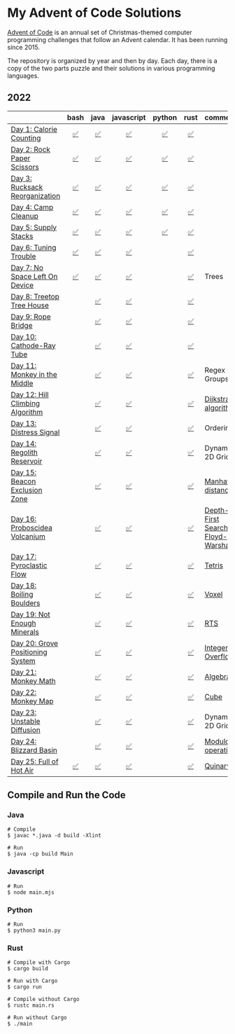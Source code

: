 # My Advent of Code Solutions

[Advent of Code](https://adventofcode.com/) is an annual set of Christmas-themed computer programming challenges that follow an Advent calendar. It has been running since 2015.

The repository is organized by year and then by day. Each day, there is a copy of the two parts puzzle and their solutions in various programming languages.

## 2022
|     | bash | java | javascript | python | rust | comments |
|:----|:---:|:---:|:---:|:---:|:---:|:----|
| [Day 1: Calorie Counting](2022/01) |[:white_check_mark:](2022/01/bash)|[:white_check_mark:](2022/01/java)|[:white_check_mark:](2022/01/javascript)|[:white_check_mark:](2022/01/python)|[:white_check_mark:](2022/01/rust)| |
| [Day 2: Rock Paper Scissors](2022/02) |[:white_check_mark:](2022/02/bash)|[:white_check_mark:](2022/02/java)|[:white_check_mark:](2022/02/javascript)|[:white_check_mark:](2022/02/python)|[:white_check_mark:](2022/02/rust)| |
| [Day 3: Rucksack Reorganization](2022/03) |[:white_check_mark:](2022/03/bash)|[:white_check_mark:](2022/03/java)|[:white_check_mark:](2022/03/javascript)|[:white_check_mark:](2022/03/python)|[:white_check_mark:](2022/03/rust)| |
| [Day 4: Camp Cleanup](2022/04) |[:white_check_mark:](2022/04/bash)|[:white_check_mark:](2022/04/java)|[:white_check_mark:](2022/04/javascript)|[:white_check_mark:](2022/04/python)|[:white_check_mark:](2022/04/rust)| |
| [Day 5: Supply Stacks](2022/05) |[:white_check_mark:](2022/05/bash)|[:white_check_mark:](2022/05/java)|[:white_check_mark:](2022/05/javascript)|[:white_check_mark:](2022/05/python)|[:white_check_mark:](2022/05/rust)| |
| [Day 6: Tuning Trouble](2022/06) |[:white_check_mark:](2022/06/bash)|[:white_check_mark:](2022/06/java)|[:white_check_mark:](2022/06/javascript)| |[:white_check_mark:](2022/06/rust)| |
| [Day 7: No Space Left On Device](2022/07) |[:white_check_mark:](2022/07/bash)|[:white_check_mark:](2022/07/java)|[:white_check_mark:](2022/07/javascript)| |[:white_check_mark:](2022/07/rust)| Trees |
| [Day 8: Treetop Tree House](2022/08) | |[:white_check_mark:](2022/08/java)|[:white_check_mark:](2022/08/javascript)| |[:white_check_mark:](2022/08/rust)| |
| [Day 9: Rope Bridge](2022/09) | |[:white_check_mark:](2022/09/java)|[:white_check_mark:](2022/09/javascript)| |[:white_check_mark:](2022/09/rust)| |
| [Day 10: Cathode-Ray Tube](2022/10) | |[:white_check_mark:](2022/10/java)|[:white_check_mark:](2022/10/javascript)| |[:white_check_mark:](2022/10/rust)| |
| [Day 11: Monkey in the Middle](2022/11) | |[:white_check_mark:](2022/11/java)|[:white_check_mark:](2022/11/javascript)| |[:white_check_mark:](2022/11/rust)| Regex Groups |
| [Day 12: Hill Climbing Algorithm](2022/12) | |[:white_check_mark:](2022/12/java)|[:white_check_mark:](2022/12/javascript)| |[:white_check_mark:](2022/12/rust)| [Dijkstra's algorithm](https://en.wikipedia.org/wiki/Pathfinding#Dijkstra's_algorithm) |
| [Day 13: Distress Signal](2022/13) | |[:white_check_mark:](2022/13/java)|[:white_check_mark:](2022/13/javascript)| |[:white_check_mark:](2022/13/rust)| Ordering |
| [Day 14: Regolith Reservoir](2022/14) | |[:white_check_mark:](2022/14/java)|[:white_check_mark:](2022/14/javascript)| |[:white_check_mark:](2022/14/rust)| Dynamic 2D Grid |
| [Day 15: Beacon Exclusion Zone](2022/15) | |[:white_check_mark:](2022/15/java)|[:white_check_mark:](2022/15/javascript)| |[:white_check_mark:](2022/15/rust)| [Manhattan distance](https://en.wikipedia.org/wiki/Taxicab_geometry) |
| [Day 16: Proboscidea Volcanium](2022/16) | |[:white_check_mark:](2022/16/java)|[:white_check_mark:](2022/16/javascript)| |[:white_check_mark:](2022/16/rust)| [Depth-First Search](https://en.wikipedia.org/wiki/Depth-first_search) / [Floyd-Warshall](https://en.wikipedia.org/wiki/Floyd%E2%80%93Warshall_algorithm) |
| [Day 17: Pyroclastic Flow](2022/17) | |[:white_check_mark:](2022/17/java)|[:white_check_mark:](2022/17/javascript)| |[:white_check_mark:](2022/17/rust)| [Tetris](https://en.wikipedia.org/wiki/Tetris) |
| [Day 18: Boiling Boulders](2022/18) | |[:white_check_mark:](2022/18/java)|[:white_check_mark:](2022/18/javascript)| |[:white_check_mark:](2022/18/rust)| [Voxel](https://en.wikipedia.org/wiki/Voxel) |
| [Day 19: Not Enough Minerals](2022/19) | |[:white_check_mark:](2022/19/java)|[:white_check_mark:](2022/19/javascript)| |[:white_check_mark:](2022/19/rust)| [RTS](https://en.wikipedia.org/wiki/Real-time_strategy) |
| [Day 20: Grove Positioning System](2022/20) | |[:white_check_mark:](2022/20/java)|[:white_check_mark:](2022/20/javascript)| |[:white_check_mark:](2022/20/rust)| [Integer Overflow](https://en.wikipedia.org/wiki/Integer_overflow) |
| [Day 21: Monkey Math](2022/21) | |[:white_check_mark:](2022/21/java)|[:white_check_mark:](2022/21/javascript)| |[:white_check_mark:](2022/21/rust)| [Algebra](https://en.wikipedia.org/wiki/Algebra) |
| [Day 22: Monkey Map](2022/22) | |[:white_check_mark:](2022/22/java)|[:white_check_mark:](2022/22/javascript)| |[:white_check_mark:](2022/22/rust)| [Cube](https://en.wikipedia.org/wiki/Cube) |
| [Day 23: Unstable Diffusion](2022/23) | |[:white_check_mark:](2022/23/java)|[:white_check_mark:](2022/23/javascript)| |[:white_check_mark:](2022/23/rust)| Dynamic 2D Grid |
| [Day 24: Blizzard Basin](2022/24) | |[:white_check_mark:](2022/24/java)|[:white_check_mark:](2022/24/javascript)| |[:white_check_mark:](2022/24/rust)| [Modulo operation](https://en.wikipedia.org/wiki/Modulo_operation) |
| [Day 25: Full of Hot Air](2022/25) |[:white_check_mark:](2022/25/bash)|[:white_check_mark:](2022/25/java)|[:white_check_mark:](2022/25/javascript)| |[:white_check_mark:](2022/25/rust)| [Quinary](https://en.wikipedia.org/wiki/Quinary) |
## Compile and Run the Code
### Java
```
# Compile
$ javac *.java -d build -Xlint

# Run
$ java -cp build Main
```

### Javascript
```
# Run
$ node main.mjs
```

### Python
```
# Run
$ python3 main.py
```

### Rust
```
# Compile with Cargo
$ cargo build

# Run with Cargo
$ cargo run

# Compile without Cargo
$ rustc main.rs

# Run without Cargo
$ ./main
```

